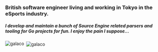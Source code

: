 ### British software engineer living and working in Tokyo in the eSports industry.

##### I develop and maintain a bunch of Source Engine related parsers and tooling for Go projects for fun. I enjoy the pain I suppose...

 <img align="left" src="https://github-readme-stats.vercel.app/api/top-langs/?username=galaco&layout=compact&hide=html" alt="galaco" /></p>
 <p>&nbsp;<img align="center" src="https://github-readme-stats.vercel.app/api?username=galaco&show_icons=true" alt="galaco" /></p>
